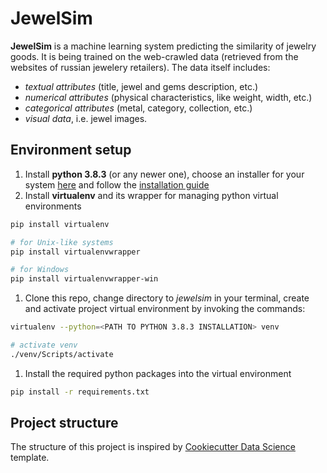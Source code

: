 # JewelSim

**JewelSim** is a machine learning system predicting the similarity of jewelry
goods. It is being trained on the web-crawled data (retrieved from the websites
of russian jewelery retailers). The data itself includes: 

* *textual attributes* (title, jewel and gems description, etc.)
* *numerical attributes* (physical characteristics, like weight, width, etc.)
* *categorical attributes* (metal, category, collection, etc.)
* *visual data*, i.e. jewel images.

## Environment setup

1. Install **python 3.8.3** (or any newer one), choose an installer for your
system [here](https://www.python.org/downloads/release/python-373/)
and follow the [installation guide](https://docs.python.org/3/using/index.html)
1. Install **virtualenv** and its wrapper for managing python virtual
environments
``` bash
pip install virtualenv

# for Unix-like systems
pip install virtualenvwrapper

# for Windows
pip install virtualenvwrapper-win
```
1. Clone this repo, change directory to *jewelsim* in your terminal,
create and activate project virtual environment by invoking the commands:
``` bash
virtualenv --python=<PATH TO PYTHON 3.8.3 INSTALLATION> venv

# activate venv
./venv/Scripts/activate 
```
1. Install the required python packages into the virtual environment
``` bash
pip install -r requirements.txt
```

## Project structure

The structure of this project is inspired by
[Cookiecutter Data Science](
  https://drivendata.github.io/cookiecutter-data-science/
)
template.
